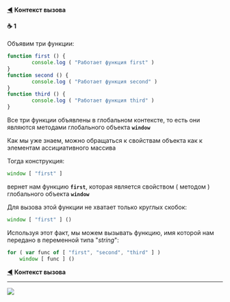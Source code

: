 [ico20]: https://raw.githubusercontent.com/garevna/a-level-js-lessons/master/ico/a-level-20.png
[ico25]: https://raw.githubusercontent.com/garevna/a-level-js-lessons/master/ico/a-level-25.png
[hw-30]: https://raw.githubusercontent.com/garevna/a-level-js-lessons/master/ico/briefcase-30.png
[cap-30]: https://raw.githubusercontent.com/garevna/a-level-js-lessons/master/ico/coffee-30.png
[warn-25]: https://raw.githubusercontent.com/garevna/a-level-js-lessons/master/ico/warning-25.png
[link-25]: https://raw.githubusercontent.com/garevna/a-level-js-lessons/master/ico/link-25.png
[err-20]: https://raw.githubusercontent.com/garevna/a-level-js-lessons/master/ico/no_entry-20.png
[err-25]: https://raw.githubusercontent.com/garevna/a-level-js-lessons/master/ico/no_entry-25.png
[err-30]: https://raw.githubusercontent.com/garevna/a-level-js-lessons/master/ico/no_entry-30.png

[:arrow_backward:](function-object#call-context) **Контекст вызова**

#### :coffee: 1

Объявим три функции:

```javascript
function first () {
        console.log ( "Работает функция first" )
}
function second () {
        console.log ( "Работает функция second" )
}
function third () {
        console.log ( "Работает функция third" )
}
```
Все три функции объявлены в глобальном контексте, то есть они являются методами глобального объекта **`window`**

Как мы уже знаем, можно обращаться к свойствам объекта как к элементам ассициативного массива

Тогда конструкция:
```javascript
window [ "first" ]
```
вернет нам функцию  **`first`**, которая является свойством ( методом ) глобального объекта **`window`**

Для вызова этой функции не хватает только круглых скобок:

```javascript
window [ "first" ] ()
```
Используя этот факт, мы можем вызывать функцию, имя которой нам передано в переменной типа "*string*":
```javascript
for ( var func of [ "first", "second", "third" ] )
    window [ func ] ()
```

[:arrow_backward:](function-object#call-context) **Контекст вызова**

_________________________________________________________________________

![](https://github.com/garevna/js-course/raw/master/images/a-level-ico.png?raw=true)
